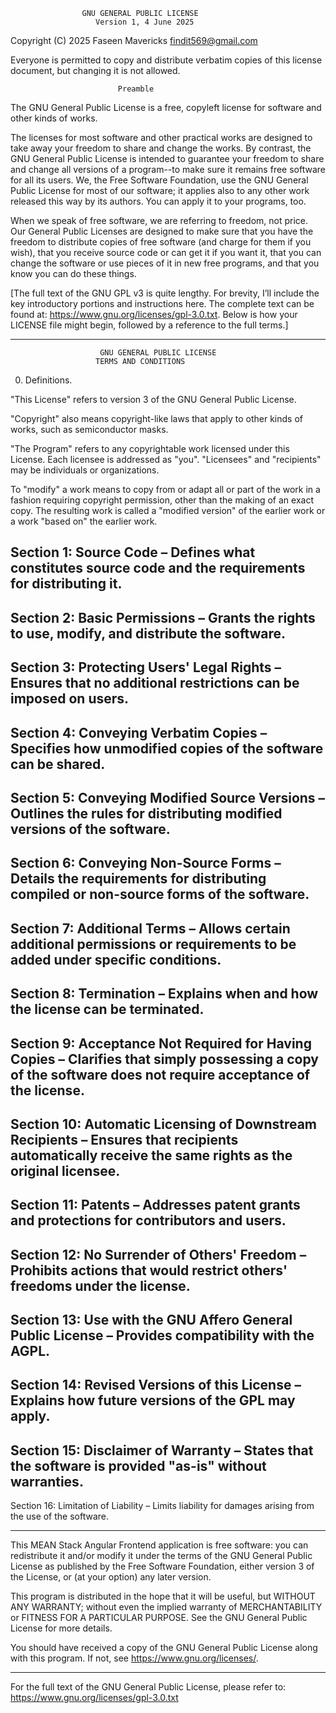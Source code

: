                     GNU GENERAL PUBLIC LICENSE
                       Version 1, 4 June 2025

 Copyright (C) 2025 Faseen Mavericks findit569@gmail.com

 Everyone is permitted to copy and distribute verbatim copies of this license document,
 but changing it is not allowed.

                            Preamble

  The GNU General Public License is a free, copyleft license for software and other
  kinds of works.

  The licenses for most software and other practical works are designed to take away
  your freedom to share and change the works. By contrast, the GNU General Public
  License is intended to guarantee your freedom to share and change all versions of
  a program--to make sure it remains free software for all its users. We, the Free
  Software Foundation, use the GNU General Public License for most of our software;
  it applies also to any other work released this way by its authors. You can apply
  it to your programs, too.

  When we speak of free software, we are referring to freedom, not price. Our General
  Public Licenses are designed to make sure that you have the freedom to distribute
  copies of free software (and charge for them if you wish), that you receive source
  code or can get it if you want it, that you can change the software or use pieces
  of it in new free programs, and that you know you can do these things.

  [The full text of the GNU GPL v3 is quite lengthy. For brevity, I’ll include the
  key introductory portions and instructions here. The complete text can be found at:
  <https://www.gnu.org/licenses/gpl-3.0.txt>. Below is how your LICENSE file might
  begin, followed by a reference to the full terms.]

---

                        GNU GENERAL PUBLIC LICENSE
                       TERMS AND CONDITIONS

  0. Definitions.

  "This License" refers to version 3 of the GNU General Public License.

  "Copyright" also means copyright-like laws that apply to other kinds of works,
  such as semiconductor masks.

  "The Program" refers to any copyrightable work licensed under this License. Each
  licensee is addressed as "you". "Licensees" and "recipients" may be individuals or
  organizations.

  To "modify" a work means to copy from or adapt all or part of the work in a fashion
  requiring copyright permission, other than the making of an exact copy. The
  resulting work is called a "modified version" of the earlier work or a work "based
  on" the earlier work.

Section 1: Source Code – Defines what constitutes source code and the requirements for distributing it.
---
Section 2: Basic Permissions – Grants the rights to use, modify, and distribute the software.
---
Section 3: Protecting Users' Legal Rights – Ensures that no additional restrictions can be imposed on users.
---
Section 4: Conveying Verbatim Copies – Specifies how unmodified copies of the software can be shared.
---
Section 5: Conveying Modified Source Versions – Outlines the rules for distributing modified versions of the software.
---
Section 6: Conveying Non-Source Forms – Details the requirements for distributing compiled or non-source forms of the software.
---
Section 7: Additional Terms – Allows certain additional permissions or requirements to be added under specific conditions.
---
Section 8: Termination – Explains when and how the license can be terminated.
---
Section 9: Acceptance Not Required for Having Copies – Clarifies that simply possessing a copy of the software does not require acceptance of the license.
---
Section 10: Automatic Licensing of Downstream Recipients – Ensures that recipients automatically receive the same rights as the original licensee.
---
Section 11: Patents – Addresses patent grants and protections for contributors and users.
---
Section 12: No Surrender of Others' Freedom – Prohibits actions that would restrict others' freedoms under the license.
---
Section 13: Use with the GNU Affero General Public License – Provides compatibility with the AGPL.
---
Section 14: Revised Versions of this License – Explains how future versions of the GPL may apply.
---
Section 15: Disclaimer of Warranty – States that the software is provided "as-is" without warranties.
---
Section 16: Limitation of Liability – Limits liability for damages arising from the use of the software.

---

  This MEAN Stack Angular Frontend application is free software: you can redistribute
  it and/or modify it under the terms of the GNU General Public License as published
  by the Free Software Foundation, either version 3 of the License, or (at your
  option) any later version.

  This program is distributed in the hope that it will be useful, but WITHOUT ANY
  WARRANTY; without even the implied warranty of MERCHANTABILITY or FITNESS FOR A
  PARTICULAR PURPOSE. See the GNU General Public License for more details.

  You should have received a copy of the GNU General Public License along with this
  program. If not, see <https://www.gnu.org/licenses/>.

---

For the full text of the GNU General Public License, please refer to:
<https://www.gnu.org/licenses/gpl-3.0.txt>
